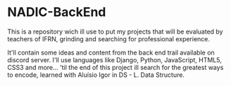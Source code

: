 # NADIC-BackEnd
This is a repository wich ill use to put my projects that will be evaluated by teachers of IFRN, grinding and searching for professional experience.



It'll contain some ideas and content from the back end trail available on discord server.
I'll use languages like Django, Python, JavaScript, HTML5, CSS3 and more...
'til the end of this project ill search for the greatest ways to encode, learned with Aluísio Igor in DS - L. Data Structure.
